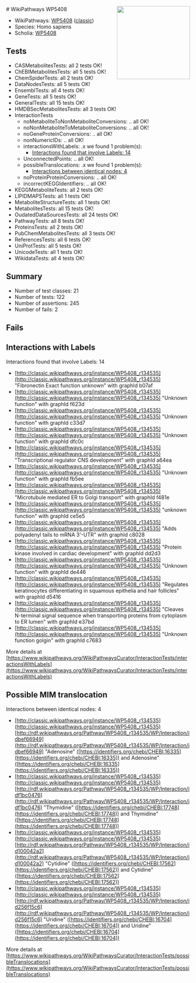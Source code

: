 <img style="float: right; width: 200px" src="https://upload.wikimedia.org/wikipedia/commons/thumb/8/83/Wplogo_with_text_500.png/640px-Wplogo_with_text_500.png" />
# WikiPathways WP5408

* WikiPathways: [WP5408](https://wikipathways.org/pathways/WP5408) ([classic](https://classic.wikipathways.org/instance/WP5408))
* Species: Homo sapiens
* Scholia: [WP5408](https://scholia.toolforge.org/wikipathways/WP5408)
## Tests
* CASMetabolitesTests: all 2 tests OK!
* ChEBIMetabolitesTests: all 5 tests OK!
* ChemSpiderTests: all 2 tests OK!
* DataNodesTests: all 5 tests OK!
* EnsemblTests: all 4 tests OK!
* GeneTests: all 5 tests OK!
* GeneralTests: all 15 tests OK!
* HMDBSecMetabolitesTests: all 3 tests OK!
* InteractionTests
    * noMetaboliteToNonMetaboliteConversions: .. all OK!
    * noNonMetaboliteToMetaboliteConversions: .. all OK!
    * noGeneProteinConversions: .. all OK!
    * nonNumericIDs: .. all OK!
    * interactionsWithLabels: .x we found 1 problem(s):
        * [Interactions found that involve Labels: 14](#fe97a8bc)
    * UnconnectedPoints: .. all OK!
    * possibleTranslocations: .x we found 1 problem(s):
        * [Interactions between identical nodes: 4](#1c118209)
    * noProteinProteinConversions: .. all OK!
    * incorrectKEGGIdentifiers: .. all OK!
* KEGGMetaboliteTests: all 2 tests OK!
* LIPIDMAPSTests: all 1 tests OK!
* MetaboliteStructureTests: all 1 tests OK!
* MetabolitesTests: all 15 tests OK!
* OudatedDataSourcesTests: all 24 tests OK!
* PathwayTests: all 8 tests OK!
* ProteinsTests: all 2 tests OK!
* PubChemMetabolitesTests: all 3 tests OK!
* ReferencesTests: all 6 tests OK!
* UniProtTests: all 5 tests OK!
* UnicodeTests: all 1 tests OK!
* WikidataTests: all 4 tests OK!


## Summary

* Number of test classes: 21
* Number of tests: 122
* Number of assertions: 245
* Number of fails: 2

## Fails

<a name="fe97a8bc" />

## Interactions with Labels

Interactions found that involve Labels: 14

* [http://classic.wikipathways.org/instance/WP5408_r134535](http://classic.wikipathways.org/instance/WP5408_r134535) "Fibronectin
Exact function unknown" with graphId b07af
* [http://classic.wikipathways.org/instance/WP5408_r134535](http://classic.wikipathways.org/instance/WP5408_r134535) "Unknown 
function" with graphId f623d
* [http://classic.wikipathways.org/instance/WP5408_r134535](http://classic.wikipathways.org/instance/WP5408_r134535) "Unknown 
function" with graphId c33d7
* [http://classic.wikipathways.org/instance/WP5408_r134535](http://classic.wikipathways.org/instance/WP5408_r134535) "Unknown 
function" with graphId dfc0c
* [http://classic.wikipathways.org/instance/WP5408_r134535](http://classic.wikipathways.org/instance/WP5408_r134535) "Transcriptional regulator
CNS development" with graphId a64ea
* [http://classic.wikipathways.org/instance/WP5408_r134535](http://classic.wikipathways.org/instance/WP5408_r134535) "Unknown 
function" with graphId fb5ee
* [http://classic.wikipathways.org/instance/WP5408_r134535](http://classic.wikipathways.org/instance/WP5408_r134535) "Microtubule mediated
ER to Golgi transport" with graphId f481e
* [http://classic.wikipathways.org/instance/WP5408_r134535](http://classic.wikipathways.org/instance/WP5408_r134535) "unknown 
function" with graphId ce5e5
* [http://classic.wikipathways.org/instance/WP5408_r134535](http://classic.wikipathways.org/instance/WP5408_r134535) "Adds polyadenyl tails
to mRNA 3'-UTR" with graphId c8028
* [http://classic.wikipathways.org/instance/WP5408_r134535](http://classic.wikipathways.org/instance/WP5408_r134535) "Protein kinase involved
in cardiac development" with graphId dd2d3
* [http://classic.wikipathways.org/instance/WP5408_r134535](http://classic.wikipathways.org/instance/WP5408_r134535) "Unknown 
function" with graphId de446
* [http://classic.wikipathways.org/instance/WP5408_r134535](http://classic.wikipathways.org/instance/WP5408_r134535) "Regulates keratinocytes 
differentiating in squamous 
epithelia and hair follicles" with graphId d5416
* [http://classic.wikipathways.org/instance/WP5408_r134535](http://classic.wikipathways.org/instance/WP5408_r134535) "Cleaves N-terminal signal sequence 
when transporting 
proteins from cytoplasm to ER lumen" with graphId e37bd
* [http://classic.wikipathways.org/instance/WP5408_r134535](http://classic.wikipathways.org/instance/WP5408_r134535) "Unknown 
function
golgin" with graphId c7683


More details at [https://www.wikipathways.org/WikiPathwaysCurator/InteractionTests/interactionsWithLabels](https://www.wikipathways.org/WikiPathwaysCurator/InteractionTests/interactionsWithLabels)

<a name="1c118209" />

## Possible MIM translocation

Interactions between identical nodes: 4

* [http://classic.wikipathways.org/instance/WP5408_r134535](http://classic.wikipathways.org/instance/WP5408_r134535) [http://rdf.wikipathways.org/Pathway/WP5408_r134535/WP/Interaction/idbef66949](http://rdf.wikipathways.org/Pathway/WP5408_r134535/WP/Interaction/idbef66949) "Adenosine" ([https://identifiers.org/chebi/CHEBI:16335](https://identifiers.org/chebi/CHEBI:16335)) and 
Adenosine" ([https://identifiers.org/chebi/CHEBI:16335](https://identifiers.org/chebi/CHEBI:16335))
* [http://classic.wikipathways.org/instance/WP5408_r134535](http://classic.wikipathways.org/instance/WP5408_r134535) [http://rdf.wikipathways.org/Pathway/WP5408_r134535/WP/Interaction/idf1bc0476](http://rdf.wikipathways.org/Pathway/WP5408_r134535/WP/Interaction/idf1bc0476) "Thymidine" ([https://identifiers.org/chebi/CHEBI:17748](https://identifiers.org/chebi/CHEBI:17748)) and 
Thymidine" ([https://identifiers.org/chebi/CHEBI:17748](https://identifiers.org/chebi/CHEBI:17748))
* [http://classic.wikipathways.org/instance/WP5408_r134535](http://classic.wikipathways.org/instance/WP5408_r134535) [http://rdf.wikipathways.org/Pathway/WP5408_r134535/WP/Interaction/id100042a2](http://rdf.wikipathways.org/Pathway/WP5408_r134535/WP/Interaction/id100042a2) "Cytidine" ([https://identifiers.org/chebi/CHEBI:17562](https://identifiers.org/chebi/CHEBI:17562)) and 
Cytidine" ([https://identifiers.org/chebi/CHEBI:17562](https://identifiers.org/chebi/CHEBI:17562))
* [http://classic.wikipathways.org/instance/WP5408_r134535](http://classic.wikipathways.org/instance/WP5408_r134535) [http://rdf.wikipathways.org/Pathway/WP5408_r134535/WP/Interaction/id256f15c6](http://rdf.wikipathways.org/Pathway/WP5408_r134535/WP/Interaction/id256f15c6) "Uridine" ([https://identifiers.org/chebi/CHEBI:16704](https://identifiers.org/chebi/CHEBI:16704)) and 
Uridine" ([https://identifiers.org/chebi/CHEBI:16704](https://identifiers.org/chebi/CHEBI:16704))


More details at [https://www.wikipathways.org/WikiPathwaysCurator/InteractionTests/possibleTranslocations](https://www.wikipathways.org/WikiPathwaysCurator/InteractionTests/possibleTranslocations)

